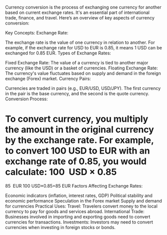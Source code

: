 Currency conversion is the process of exchanging one currency for another based on current exchange rates. It's an essential part of international trade, finance, and travel. Here’s an overview of key aspects of currency conversion:

Key Concepts:
Exchange Rate:

The exchange rate is the value of one currency in relation to another. For example, if the exchange rate for USD to EUR is 0.85, it means 1 USD can be exchanged for 0.85 EUR.
Types of Exchange Rates:

Fixed Exchange Rate: The value of a currency is tied to another major currency (like the USD) or a basket of currencies.
Floating Exchange Rate: The currency's value fluctuates based on supply and demand in the foreign exchange (Forex) market.
Currency Pairs:

Currencies are traded in pairs (e.g., EUR/USD, USD/JPY). The first currency in the pair is the base currency, and the second is the quote currency.
Conversion Process:

To convert currency, you multiply the amount in the original currency by the exchange rate. For example, to convert 100 USD to EUR with an exchange rate of 0.85, you would calculate:
100
 USD
×
0.85
=
85
 EUR
100 USD×0.85=85 EUR
Factors Affecting Exchange Rates:

Economic indicators (inflation, interest rates, GDP)
Political stability and economic performance
Speculation in the Forex market
Supply and demand for currencies
Practical Uses:
Travel: Travelers convert money to the local currency to pay for goods and services abroad.
International Trade: Businesses involved in importing and exporting goods need to convert currencies for transactions.
Investments: Investors may need to convert currencies when investing in foreign stocks or bonds.
